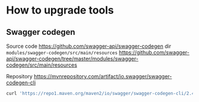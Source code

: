 How to upgrade tools
====================

Swagger codegen
---------------

Source code <https://github.com/swagger-api/swagger-codegen> dir `modules/swagger-codegen/src/main/resources`
<https://github.com/swagger-api/swagger-codegen/tree/master/modules/swagger-codegen/src/main/resources>

Repository <https://mvnrepository.com/artifact/io.swagger/swagger-codegen-cli>

```sh
curl 'https://repo1.maven.org/maven2/io/swagger/swagger-codegen-cli/2.4.29/swagger-codegen-cli-2.4.29.jar' -Lo codegen/Tools/swagger-codegen-cli.jar
```
